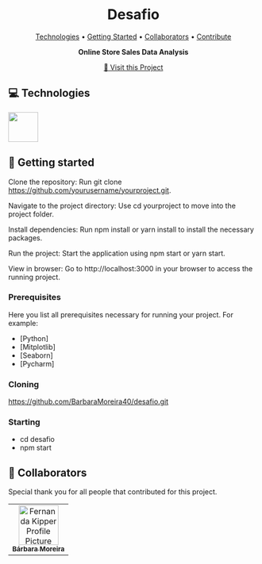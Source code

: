 <h1 align="center" style="font-weight: bold;">Desafio</h1>

<p align="center">
 <a href="#tech">Technologies</a> • 
 <a href="#started">Getting Started</a> • 
  <a href="#colab">Collaborators</a> •
 <a href="#contribute">Contribute</a>
</p>

<p align="center">
    <b>Online Store Sales Data Analysis</b>
</p>

<p align="center">
     <a href="PROJECT__URL">📱 Visit this Project</a>
</p>

    
</p>

<h2 id="technologies">💻 Technologies</h2>


<img src="https://cdn.jsdelivr.net/gh/devicons/devicon@latest/icons/python/python-original-wordmark.svg" width="60px"/> 
   
  
<h2 id="started">🚀 Getting started</h2>

Clone the repository:
Run git clone https://github.com/yourusername/yourproject.git.

Navigate to the project directory:
Use cd yourproject to move into the project folder.

Install dependencies:
Run npm install or yarn install to install the necessary packages.

Run the project:
Start the application using npm start or yarn start.

View in browser:
Go to http://localhost:3000 in your browser to access the running project.


<h3>Prerequisites</h3>

Here you list all prerequisites necessary for running your project. For example:

- [Python]
- [Mitplotlib]
- [Seaborn]
- [Pycharm]

<h3>Cloning</h3>

https://github.com/BarbaraMoreira40/desafio.git

<h3>Starting</h3>

- cd desafio
- npm start

<h2 id="colab">🤝 Collaborators</h2>

Special thank you for all people that contributed for this project.



<table>
  <tr>
    <td align="center">
      <a href="#">
        <img src="https://github.com/user-attachments/assets/8671fac6-0dbc-49ee-829c-8888ccf8597a" width="80px;" alt="Fernanda Kipper Profile Picture"/><br>
        <sub>
          <b>Bárbara Moreira</b>
        </sub>
      </a>
    </td>
  </tr>
</table>

